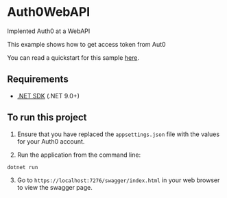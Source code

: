 # Auth0WebAPI
Implented Auth0 at a WebAPI

This example shows how to get access token from Aut0

You can read a quickstart for this sample [here](https://auth0.com/docs/secure/tokens/access-tokens/get-access-tokens).

## Requirements

- [.NET SDK](https://dotnet.microsoft.com/download) (.NET 9.0+)

## To run this project

1. Ensure that you have replaced the `appsettings.json` file with the values for your Auth0 account.

2. Run the application from the command line:

```bash
dotnet run
```

3. Go to `https://localhost:7276/swagger/index.html` in your web browser to view the swagger page.


